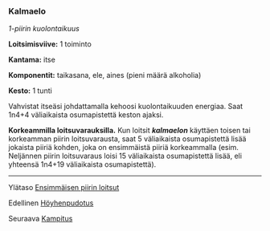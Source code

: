 ### Kalmaelo

*1-piirin kuolontaikuus*

**Loitsimisviive:** 1 toiminto

**Kantama:** itse

**Komponentit:** taikasana, ele, aines (pieni määrä alkoholia)

**Kesto:** 1 tunti

Vahvistat itseäsi johdattamalla kehoosi kuolontaikuuden energiaa.
Saat 1n4+4 väliaikaista osumapistettä keston ajaksi.

**Korkeammilla loitsuvarauksilla.** Kun loitsit ***kalmaelon***
käyttäen toisen tai korkeamman piirin loitsuvarausta, saat 5
väliaikaista osumapistettä lisää jokaista piiriä kohden, joka
on ensimmäistä piiriä korkeammalla (esim. Neljännen piirin
loitsuvaraus loisi 15 väliaikaista osumapistettä lisää, eli yhteensä
1n4+19 väliaikaista osumapistettä).

----

Ylätaso [Ensimmäisen piirin loitsut](1.piirin_loitsut.md)

Edellinen [Höyhenpudotus](Höyhenpudotus.md)

Seuraava [Kampitus](Kampitus.md)